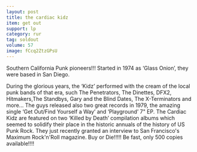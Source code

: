 ```yaml
---
layout: post
title: the cardiac kidz
item: get out
support: lp
category: rur
tag: soldout
volume: 57
image: fCcq2ZtzGPsU
---
```


Southern California Punk pioneers!!! Started in 1974 as &lsquo;Glass Onion&rsquo;, they were based in San Diego.

During the glorious years, the &lsquo;Kidz&rsquo; performed with the cream of the local punk bands of that era, such The Penetrators, The Dinettes, DFX2, Hitmakers,The Standbys, Gary and the Blind Dates, The X-Terminators and more... The guys released also two great records in 1979, the amazing single &lsquo;Get Out/Find Yourself a Way&rsquo; and &lsquo;Playground&rsquo; 7&quot; EP. The Cardiac Kidz are featured on two &lsquo;Killed by Death&rsquo; compilation albums which seemed to solidify their place in the historic annuals of the history of US Punk Rock. They just recently granted an interview to San Francisco&#x27;s Maximum Rock'n'Roll magazine. Buy or Die!!!!! Be fast, only 500 copies available!!!!